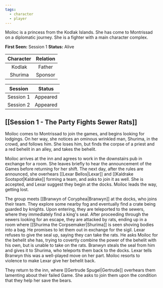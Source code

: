 ```yaml
---
tags:
  - character
  - player
---
```

Moiloc is a princess from the Kodlak Islands. She has come to Montrissad on a diplomatic journey. She is a fighter with a main character complex.

**First Seen:** Session 1
**Status:** Alive

| Character | Relation |
| :-------: | :------: |
|  Kodlak   |  Father  |
|  Shurima  | Sponsor  |

| Session | Status |
| :--: | :--: |
| Session 1 | Appeared |
| Session 2 | Appeared |
## [[Session 1 - The Party Fights Sewer Rats]]
Moiloc comes to Montrissad to join the games, and begins looking for lodgings. On her way, she notices an ominous wrinkled man, Shurima, in the crowd, and follows him. She loses him, but finds the corpse of a priest and a red behelit in an alley, and takes the behelit.

Moiloc arrives at the inn and agrees to work in the downstairs pub in exchange for a room. She leaves briefly to hear the announcement of the Games before returning for her shift. The next day, after the rules are announced, she overhears [[Lexar Bellos|Lexar]] and [[Kaldrake Sootspot|Kaldrake]] forming a team, and asks to join it as well. She is accepted, and Lexar suggest they begin at the docks. Moiloc leads the way, getting lost.

The group meets [[Branwyn of Coryphea|Branwyn]] at the docks, who joins their team. They explore some nearby fog and eventually find a crate being guarded by knights. Upon entering, they are teleported to the sewers, where they immediately find a king's seal. After proceeding through the sewers looking for an escape, they are attacked by rats, ending up in a room where [[Shurima the Corpsemaker|Shurima]] is seen shoving bodies into a bag. He promises to let them out in exchange for the sigil. Lexar refuses to give the seal up, saying they can take the rats. He asks Moiloc for the behelit she has, trying to covertly combine the power of the behelit with his own, but is unable to take on the rats. Branwyn steals the seal from him and gives it to Shurima, who teleports them back to the docks. Lexar tells Branwyn this was a well-played move on her part. Moiloc resorts to violence to make Lexar give her behelit back.

They return to the inn, where [[Gertrude Spugel|Gertrude]] overhears them lamenting about their failed Game. She asks to join them upon the condition that they help her save the bears.